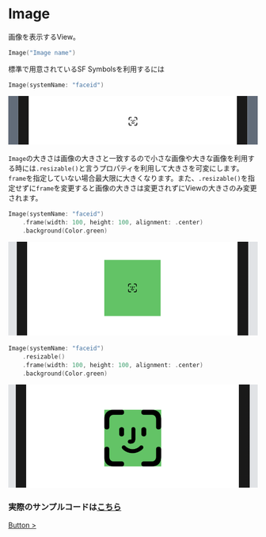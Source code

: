 # Image

画像を表示するView。

```Swift
Image("Image name")
```

標準で用意されているSF Symbolsを利用するには

```Swift
Image(systemName: "faceid")
```

<img src="../../Resources/4-image.png"/>

`Image`の大きさは画像の大きさと一致するので小さな画像や大きな画像を利用する時には`.resizable()`と言うプロパティを利用して大きさを可変にします。`frame`を指定していない場合最大限に大きくなります。また、`.resizable()`を指定せずに`frame`を変更すると画像の大きさは変更されずにViewの大きさのみ変更されます。

```Swift
Image(systemName: "faceid")
    .frame(width: 100, height: 100, alignment: .center)
    .background(Color.green)
```

<img src="../../Resources/4-image2.png"/>

```Swift
Image(systemName: "faceid")
    .resizable()
    .frame(width: 100, height: 100, alignment: .center)
    .background(Color.green)
```

<img src="../../Resources/4-image3.png"/>

### 実際のサンプルコードは[こちら](../../TechBookFest/TechBookFest/Views/ImageView.swift)

[Button >](6-Button.md)